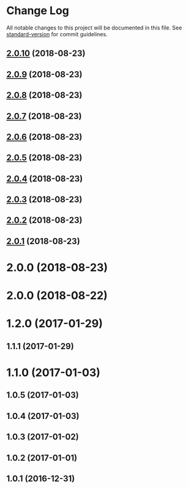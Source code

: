# Change Log

All notable changes to this project will be documented in this file. See [standard-version](https://github.com/conventional-changelog/standard-version) for commit guidelines.

<a name="2.0.10"></a>
## [2.0.10](https://github.com/ReedD/dadoune.com/compare/v2.0.9...v2.0.10) (2018-08-23)



<a name="2.0.9"></a>
## [2.0.9](https://github.com/ReedD/dadoune.com/compare/v2.0.8...v2.0.9) (2018-08-23)



<a name="2.0.8"></a>
## [2.0.8](https://github.com/ReedD/dadoune.com/compare/v2.0.7...v2.0.8) (2018-08-23)



<a name="2.0.7"></a>
## [2.0.7](https://github.com/ReedD/dadoune.com/compare/v2.0.6...v2.0.7) (2018-08-23)



<a name="2.0.6"></a>
## [2.0.6](https://github.com/ReedD/dadoune.com/compare/v2.0.5...v2.0.6) (2018-08-23)



<a name="2.0.5"></a>
## [2.0.5](https://github.com/ReedD/dadoune.com/compare/v2.0.4...v2.0.5) (2018-08-23)



<a name="2.0.4"></a>
## [2.0.4](https://github.com/ReedD/dadoune.com/compare/v2.0.3...v2.0.4) (2018-08-23)



<a name="2.0.3"></a>
## [2.0.3](https://github.com/ReedD/dadoune.com/compare/v2.0.2...v2.0.3) (2018-08-23)



<a name="2.0.2"></a>
## [2.0.2](https://github.com/ReedD/dadoune.com/compare/v2.0.1...v2.0.2) (2018-08-23)



<a name="2.0.1"></a>
## [2.0.1](https://github.com/ReedD/dadoune.com/compare/v2.0.0...v2.0.1) (2018-08-23)



<a name="2.0.0"></a>
# 2.0.0 (2018-08-23)



<a name="2.0.0"></a>
# 2.0.0 (2018-08-22)



<a name="1.2.0"></a>
# 1.2.0 (2017-01-29)



<a name="1.1.1"></a>
## 1.1.1 (2017-01-29)



<a name="1.1.0"></a>
# 1.1.0 (2017-01-03)



<a name="1.0.5"></a>
## 1.0.5 (2017-01-03)



<a name="1.0.4"></a>
## 1.0.4 (2017-01-03)



<a name="1.0.3"></a>
## 1.0.3 (2017-01-02)



<a name="1.0.2"></a>
## 1.0.2 (2017-01-01)



<a name="1.0.1"></a>
## 1.0.1 (2016-12-31)
